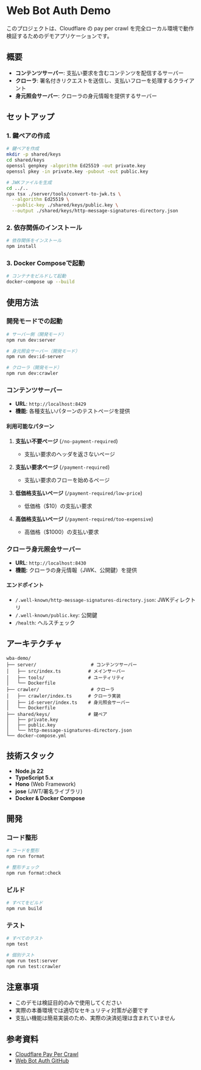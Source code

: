 # Web Bot Auth Demo

このプロジェクトは、Cloudflare の pay per crawl を完全ローカル環境で動作検証するためのデモアプリケーションです。

## 概要

- **コンテンツサーバー**: 支払い要求を含むコンテンツを配信するサーバー
- **クローラ**: 署名付きリクエストを送信し、支払いフローを処理するクライアント
- **身元照会サーバー**: クローラの身元情報を提供するサーバー

## セットアップ

### 1. 鍵ペアの作成

```bash
# 鍵ペアを作成
mkdir -p shared/keys
cd shared/keys
openssl genpkey -algorithm Ed25519 -out private.key
openssl pkey -in private.key -pubout -out public.key

# JWKファイルを生成
cd ../..
npx tsx ./server/tools/convert-to-jwk.ts \
  --algorithm Ed25519 \
  --public-key ./shared/keys/public.key \
  --output ./shared/keys/http-message-signatures-directory.json
```

### 2. 依存関係のインストール

```bash
# 依存関係をインストール
npm install
```

### 3. Docker Composeで起動

```bash
# コンテナをビルドして起動
docker-compose up --build
```

## 使用方法

### 開発モードでの起動

```bash
# サーバー側（開発モード）
npm run dev:server

# 身元照会サーバー（開発モード）
npm run dev:id-server

# クローラ（開発モード）
npm run dev:crawler
```

### コンテンツサーバー

- **URL**: `http://localhost:8429`
- **機能**: 各種支払いパターンのテストページを提供

#### 利用可能なパターン

1. **支払い不要ページ** (`/no-payment-required`)
   - 支払い要求のヘッダを返さないページ

2. **支払い要求ページ** (`/payment-required`)
   - 支払い要求のフローを始めるページ

3. **低価格支払いページ** (`/payment-required/low-price`)
   - 低価格（$10）の支払い要求

4. **高価格支払いページ** (`/payment-required/too-expensive`)
   - 高価格（$1000）の支払い要求

### クローラ身元照会サーバー

- **URL**: `http://localhost:8430`
- **機能**: クローラの身元情報（JWK、公開鍵）を提供

#### エンドポイント

- `/.well-known/http-message-signatures-directory.json`: JWKディレクトリ
- `/.well-known/public.key`: 公開鍵
- `/health`: ヘルスチェック

## アーキテクチャ

```plain
wba-demo/
├── server/                    # コンテンツサーバー
│   ├── src/index.ts          # メインサーバー
│   ├── tools/                # ユーティリティ
│   └── Dockerfile
├── crawler/                   # クローラ
│   ├── crawler/index.ts      # クローラ実装
│   ├── id-server/index.ts    # 身元照会サーバー
│   └── Dockerfile
├── shared/keys/              # 鍵ペア
│   ├── private.key
│   ├── public.key
│   └── http-message-signatures-directory.json
└── docker-compose.yml
```

## 技術スタック

- **Node.js 22**
- **TypeScript 5.x**
- **Hono** (Web Framework)
- **jose** (JWT/署名ライブラリ)
- **Docker & Docker Compose**

## 開発

### コード整形

```bash
# コードを整形
npm run format

# 整形チェック
npm run format:check
```

### ビルド

```bash
# すべてをビルド
npm run build
```

### テスト

```bash
# すべてのテスト
npm test

# 個別テスト
npm run test:server
npm run test:crawler
```

## 注意事項

- このデモは検証目的のみで使用してください
- 実際の本番環境では適切なセキュリティ対策が必要です
- 支払い機能は簡易実装のため、実際の決済処理は含まれていません

## 参考資料

- [Cloudflare Pay Per Crawl](https://blog.cloudflare.com/introducing-pay-per-crawl/)
- [Web Bot Auth GitHub](https://github.com/cloudflare/web-bot-auth)
